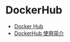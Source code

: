 # DockerHub

- [Docker Hub](https://hub.docker.com/)
- [DockerHub 使用简介](https://www.cnblogs.com/rgqancy/p/9627207.html)

